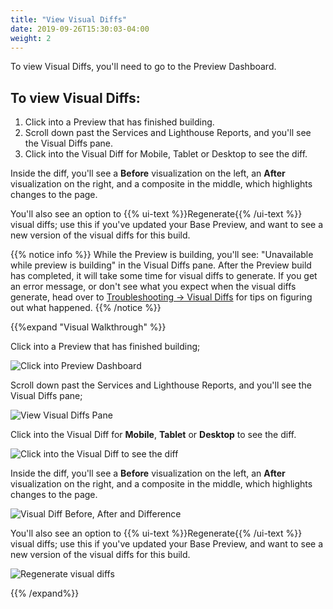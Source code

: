 ```yaml
---
title: "View Visual Diffs"
date: 2019-09-26T15:30:03-04:00
weight: 2
---
```


To view Visual Diffs, you'll need to go to the Preview Dashboard.

## To view Visual Diffs:

1. Click into a Preview that has finished building.
2. Scroll down past the Services and Lighthouse Reports, and you'll see the Visual Diffs pane.
3. Click into the Visual Diff for Mobile, Tablet or Desktop to see the diff.

Inside the diff, you'll see a **Before** visualization on the left, an **After** visualization on the right, and a
composite in the middle, which highlights changes to the page.

You'll also see an option to {{% ui-text %}}Regenerate{{% /ui-text %}} visual diffs; use this if you've updated your
Base Preview, and want to see a new version of the visual diffs for this build.

{{% notice info %}} While the Preview is building, you'll see: "Unavailable while preview is building" in the Visual
Diffs pane. After the Preview build has completed, it will take some time for visual diffs to generate. If you get an
error message, or don't see what you expect when the visual diffs generate, head over to
[Troubleshooting -> Visual Diffs](/troubleshooting/preview-built-problem/#troubleshooting-visual-diffs) for tips on
figuring out what happened. {{% /notice %}}

{{%expand "Visual Walkthrough" %}}

Click into a Preview that has finished building;

![Click into Preview Dashboard](/_images/visual-diffs-click-into-preview.png)

Scroll down past the Services and Lighthouse Reports, and you'll see the Visual Diffs pane;

![View Visual Diffs Pane](/_images/visual-diffs-scroll-to-view-visual-diffs.png)

Click into the Visual Diff for **Mobile**, **Tablet** or **Desktop** to see the diff.

![Click into the Visual Diff to see the diff](/_images/visual-diffs-click-into-mobile-to-view-diff.png)

Inside the diff, you'll see a **Before** visualization on the left, an **After** visualization on the right, and a
composite in the middle, which highlights changes to the page.

![Visual Diff Before, After and Difference](/_images/visual-diffs-before-after-example.png)

You'll also see an option to {{% ui-text %}}Regenerate{{% /ui-text %}} visual diffs; use this if you've updated your
Base Preview, and want to see a new version of the visual diffs for this build.

![Regenerate visual diffs](/_images/visual-diffs-regenerate.png)

{{% /expand%}}
